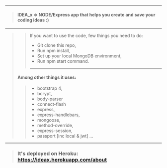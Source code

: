 ___
> #### IDEA_x => NODE/Express app that helps you create and save your coding ideas :)
___
> > If you want to use the code, few things you need to do:
> > * Git clone this repo,
> > * Run npm install,
> > * Set up your local MongoDB environment,
> > * Run npm start command.
> > ___
> >
> #### Among other things it uses:
> > * bootstrap 4,
> > * bcrypt,
> > * body-parser
> > * connect-flash
> > * express, 
> > * express-handlebars,
> > * mongoose, 
> > * method-override,
> > * express-session,
> > * passport [inc local & jwt] ...
___

> ### It's deployed on Heroku: https://ideax.herokuapp.com/about
